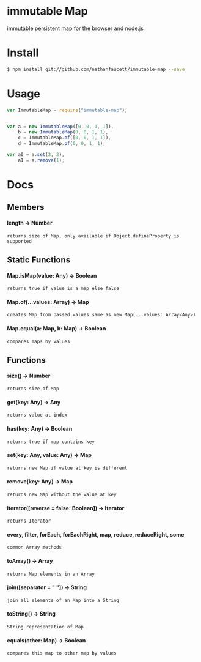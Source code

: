 immutable Map
=======

immutable persistent map for the browser and node.js

# Install
```bash
$ npm install git://github.com/nathanfaucett/immutable-map --save
```

# Usage
```javascript
var ImmutableMap = require("immutable-map");


var a = new ImmutableMap([0, 0, 1, 1]),
    b = new ImmutableMap(0, 0, 1, 1),
    c = ImmutableMap.of([0, 0, 1, 1]),
    d = ImmutableMap.of(0, 0, 1, 1);

var a0 = a.set(2, 2),
    a1 = a.remove(1);
```

# Docs

## Members

#### length -> Number
    returns size of Map, only available if Object.defineProperty is supported


## Static Functions

#### Map.isMap(value: Any) -> Boolean
    returns true if value is a map else false

#### Map.of(...values: Array<Any>) -> Map
    creates Map from passed values same as new Map(...values: Array<Any>)

#### Map.equal(a: Map, b: Map) -> Boolean
    compares maps by values


## Functions

#### size() -> Number
    returns size of Map

#### get(key: Any) -> Any
    returns value at index

#### has(key: Any) -> Boolean
    returns true if map contains key

#### set(key: Any, value: Any) -> Map
    returns new Map if value at key is different

#### remove(key: Any) -> Map
    returns new Map without the value at key

#### iterator([reverse = false: Boolean]) -> Iterator
    returns Iterator

#### every, filter, forEach, forEachRight, map, reduce, reduceRight, some
    common Array methods

#### toArray() -> Array<Any>
    returns Map elements in an Array

#### join([separator = " "]) -> String
    join all elements of an Map into a String

#### toString() -> String
    String representation of Map

#### equals(other: Map) -> Boolean
    compares this map to other map by values
